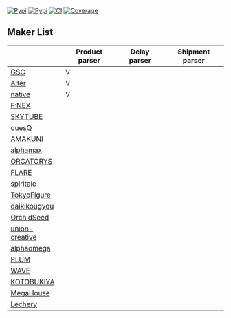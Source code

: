 [![Pypi](https://img.shields.io/pypi/pyversions/figure_parser.svg?style=flat-square)](https://pypi.org/project/figure_parser/)
[![Pypi](https://img.shields.io/pypi/v/figure_parser.svg?style=flat-square)](https://pypi.org/project/figure_parser/)
[![CI](https://img.shields.io/endpoint.svg?url=https%3A%2F%2Factions-badge.atrox.dev%2FFigureHook%2Ffigure_parser%2Fbadge%3Fref%3Dmain&style=flat-square)](https://actions-badge.atrox.dev/FigureHook/figure_parser/goto?ref=main)
[![Coverage](https://img.shields.io/coveralls/github/FigureHook/figure_parser?style=flat-square)](https://coveralls.io/github/FigureHook/figure_parser)

## Maker List
|                                                                      | Product parser | Delay parser | Shipment parser |
| -------------------------------------------------------------------- | -------------- | ------------ | --------------- |
| [GSC](https://www.goodsmile.info/)                                   | V              |              |                 |
| [Alter](https://alter-web.jp/)                                       | V              |              |                 |
| [native](https://www.native-web.jp/)                                 | V              |              |                 |
| [F:NEX](https://fnex.jp/)                                            |                |              |                 |
| [SKYTUBE](https://skytube.jp/)                                       |                |              |                 |
| [quesQ](https://www.quesq.net/)                                      |                |              |                 |
| [AMAKUNI](http://amakuni.info/)                                      |                |              |                 |
| [alphamax](https://alphamax.jp/)                                     |                |              |                 |
| [ORCATORYS](http://orcatoys.com/)                                    |                |              |                 |
| [FLARE](https://www.flare-web.jp/)                                   |                |              |                 |
| [spiritale](https://spiritale.jp/)                                   |                |              |                 |
| [TokyoFigure](https://tokyofigure.jp/)                               |                |              |                 |
| [daikikougyou](https://daikikougyou.com/)                            |                |              |                 |
| [OrchidSeed](http://www.orchidseed.co.jp/)                           |                |              |                 |
| [union-creative](https://union-creative.jp/)                         |                |              |                 |
| [alphaomega](https://www.alphaomega-web.jp/)                         |                |              |                 |
| [PLUM](https://www.pmoa.co.jp/product/fi.html)                       |                |              |                 |
| [WAVE](https://www.hobby-wave.com/products-cat/figure/)              |                |              |                 |
| [KOTOBUKIYA](https://www.kotobukiya.co.jp/product-category/figure/)  |                |              |                 |
| [MegaHouse](https://www.megahouse.co.jp/products/highqualityfigure/) |                |              |                 |
| [Lechery](https://lechery.biz/)                                      |                |              |                 |
